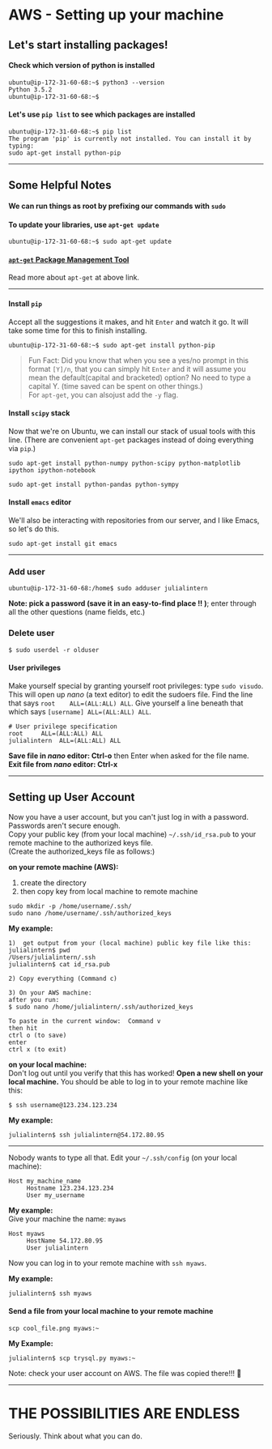 # AWS - Setting up your machine
## Let's start installing packages!

#### Check which version of python is installed
```console
ubuntu@ip-172-31-60-68:~$ python3 --version
Python 3.5.2
ubuntu@ip-172-31-60-68:~$
```
#### Let's use `pip list` to see which packages are installed
```console
ubuntu@ip-172-31-60-68:~$ pip list
The program 'pip' is currently not installed. You can install it by typing:
sudo apt-get install python-pip
```
---
## Some Helpful Notes

#### We can run things as root by prefixing our commands with `sudo`
#### To update your libraries, use `apt-get update`
```
ubuntu@ip-172-31-60-68:~$ sudo apt-get update
```
#### [`apt-get` Package Management Tool](http://manpages.ubuntu.com/manpages/xenial/en/man8/apt-get.8.html)   
Read more about `apt-get` at above link.  


---

#### Install `pip`
Accept all the suggestions it makes, and hit `Enter` and watch it go.  It will take some time for this to finish installing.    
```
ubuntu@ip-172-31-60-68:~$ sudo apt-get install python-pip
```  
> Fun Fact:  Did you know that when you see a yes/no prompt in this format `[Y]/n`, that you can simply hit `Enter` and it will assume you mean the default(capital and bracketed) option?  No need to type a capital Y.  (time saved can be spent on other things.)  
For `apt-get`, you can alsojust add the `-y` flag.  

#### Install `scipy` stack
Now that we're on Ubuntu, we can install our stack of usual tools with this line. (There are convenient `apt-get` packages instead of doing everything via `pip`.)
```console
sudo apt-get install python-numpy python-scipy python-matplotlib ipython ipython-notebook
```
```console
sudo apt-get install python-pandas python-sympy
```

#### Install `emacs` editor
We'll also be interacting with repositories from our server, and I like Emacs, so let's do this.  
```console
sudo apt-get install git emacs
```

---

### Add user
```console
ubuntu@ip-172-31-60-68:/home$ sudo adduser julialintern
```
**Note:  pick a password (save it in an easy-to-find place !! )**; enter through all the other questions (name fields, etc.)  

### Delete user
```console
$ sudo userdel -r olduser
```

#### User privileges  
Make yourself special by granting yourself root privileges: type `sudo visudo`. This will open up _nano_ (a text editor) to edit the sudoers file. Find the line that says `root    ALL=(ALL:ALL) ALL`. Give yourself a line beneath that which says `[username] ALL=(ALL:ALL) ALL`.  
```
# User privilege specification
root     ALL=(ALL:ALL) ALL
julialintern  ALL=(ALL:ALL) ALL
```
**Save file in _nano_ editor:  Ctrl-o** then Enter when asked for the file name.    
**Exit file from _nano_ editor: Ctrl-x**  

----

## Setting up User Account

Now you have a user account, but you can't just log in with a password. Passwords aren't secure enough.  
Copy your public key (from your local machine) `~/.ssh/id_rsa.pub` to your remote machine to the authorized keys file.  
(Create the authorized_keys file as follows:)  

**on your remote machine (AWS):**  
1.  create the directory  
2.  then copy key from local machine to remote machine  
```console
sudo mkdir -p /home/username/.ssh/
sudo nano /home/username/.ssh/authorized_keys
```

**My example:**  
```
1)  get output from your (local machine) public key file like this:
julialintern$ pwd
/Users/julialintern/.ssh
julialintern$ cat id_rsa.pub

2) Copy everything (Command c)

3) On your AWS machine:  
after you run:
$ sudo nano /home/julialintern/.ssh/authorized_keys

To paste in the current window:  Command v
then hit  
ctrl o (to save)  
enter
ctrl x (to exit)
```
**on your local machine:**   
Don't log out until you verify that this has worked! **Open a new shell on your local machine.** You should be able to log in to your remote machine like this:
```console
$ ssh username@123.234.123.234
```
**My example:**  
```console
julialintern$ ssh julialintern@54.172.80.95
```

---

Nobody wants to type all that. Edit your `~/.ssh/config` (on your local machine):

```
Host my_machine_name
     Hostname 123.234.123.234
     User my_username
```
**My example:**  
Give your machine the name: `myaws`
```
Host myaws
     HostName 54.172.80.95
     User julialintern
```
Now you can log in to your remote machine with `ssh myaws`.

**My example:**  
```
julialintern$ ssh myaws
```

#### Send a file from your local machine to your remote machine
```
scp cool_file.png myaws:~
```
**My Example:**  
```
julialintern$ scp trysql.py myaws:~
```
Note:  check your user account on AWS.  The file was copied there!!! :clap:

---

# THE POSSIBILITIES ARE ENDLESS

Seriously. Think about what you can do.

